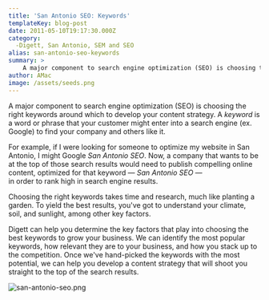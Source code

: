 ```yaml
---
title: 'San Antonio SEO: Keywords'
templateKey: blog-post
date: 2011-05-10T19:17:30.000Z
category: 
  -Digett, San Antonio, SEM and SEO
alias: san-antonio-seo-keywords
summary: > 
  	A major component to search engine optimization (SEO) is choosing the right keywords around which to develop your content strategy. A keyword is a word or phrase that your customer might enter into a search engine (ex. Google) to find your company and others like it.
author: AMac
image: /assets/seeds.png
---
```


A major component to search engine optimization (SEO) is choosing the right keywords around which to develop your content strategy. A _keyword_ is a word or phrase that your customer might enter into a search engine (ex. Google) to find your company and others like it.

For example, if I were looking for someone to optimize my website in San Antonio, I might Google _San Antonio SEO_. Now, a company that wants to be at the top of those search results would need to publish compelling online content, optimized for that keyword — _San Antonio SEO —_  
in order to rank high in search engine results.

Choosing the right keywords takes time and research, much like planting a garden. To yield the best results, you've got to understand your climate, soil, and sunlight, among other key factors.

Digett can help you determine the key factors that play into choosing the best keywords to grow your business. We can identify the most popular keywords, how relevant they are to your business, and how you stack up to the competition. Once we've hand-picked the keywords with the most potential, we can help you develop a content strategy that will shoot you straight to the top of the search results.

![san-antonio-seo.png](/assets/san-antonio-seo.png)